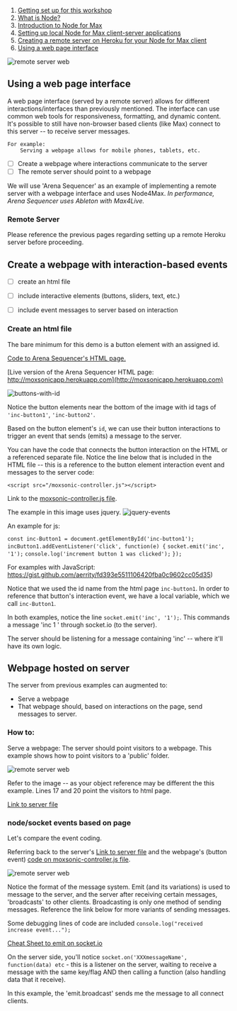 1. [Getting set up for this workshop](index.md)
2. [What is Node?](2what-is-node.md)
3. [Introduction to Node for Max](3intro-to-node4max.md)
4. [Setting up local Node for Max client-server applications](4local-example.md)
5. [Creating a remote server on Heroku for your Node for Max client](5remote-example.md)
6. [Using a web page interface](6web-interface-example.md)

![remote server web](/images/Remote-web@2x.png)
## Using a web page interface

A web page interface (served by a remote server) allows for different interactions/interfaces than previously mentioned. The interface can use common web tools for responsiveness, formatting, and dynamic content. It's possible to still have non-browser based clients (like Max) connect to this server -- to receive server messages.

	For example: 
		Serving a webpage allows for mobile phones, tablets, etc. 

- [ ] Create a webpage where interactions communicate to the server
- [ ] The remote server should point to a webpage
		 
We will use 'Arena Sequencer' as an example of implementing a remote server with a webpage interface and uses Node4Max. *In performance, Arena Sequencer uses Ableton with Max4Live.*

### Remote Server
Please reference the previous pages regarding setting up a remote Heroku server before proceeding. 

## Create a webpage with interaction-based events
- [ ] create an html file
- [ ] include interactive elements (buttons, sliders, text, etc.) 
- [ ] include event messages to server based on interaction 

	
### Create an html file
The bare minimum for this demo is a button element with an assigned id. 

[Code to Arena Sequencer's HTML page.](/remote-server-web-demo/public/index.html)

[Live version of the Arena Sequencer HTML page: http://moxsonicapp.herokuapp.com](http://moxsonicapp.herokuapp.com)

![buttons-with-id](/images/buttons-with-id.png)

Notice the button elements near the bottom of the image with id tags of `'inc-button1'`, `'inc-button2'`.

Based on the button element's `id`, we can use their button interactions to trigger an event that sends (emits) a message to the server. 

You can have the code that connects the button interaction on the HTML or a referenced separate file. Notice the line below that is included in the HTML file -- this is a reference to the button element interaction event and messages to the server code: 

  `<script src="/moxsonic-controller.js"></script>`

Link to the [moxsonic-controller.js file](/remote-server-web-demo/public/moxsonic-controller.js). 

The example in this image uses jquery. 
![jquery-events](/images/jquery-events.png)

An example for js:

`const inc-Button1 = document.getElementById('inc-button1');`
`incButton1.addEventListener('click', function(e) {`
	`socket.emit('inc', '1');`
  `console.log('increment button 1 was clicked');`
`});`

For examples with JavaScript: https://gist.github.com/aerrity/fd393e5511106420fba0c9602cc05d35)

Notice that we used the id name from the html page `inc-button1`. In order to reference that button's interaction event, we have a local variable, which we call `inc-Button1`.

In both examples, notice the line `socket.emit('inc', '1');`. This commands a message 'inc 1 ' through socket.io (to the server).

The server should be listening for a message containing 'inc' -- where it'll have its own logic.

## Webpage hosted on server
The server from previous examples can augmented to:

- Serve a webpage
- That webpage should, based on interactions on the page, send messages to server.

### How to:
Serve a webpage:
The server should point visitors to a webpage. This example shows how to point visitors to a 'public' folder. 

![remote server web](/images/server-top.png)

Refer to the image -- as your object reference may be different the this example. Lines 17 and 20 point the visitors to html page.

[Link to server file](/remote-server-web-demo/app.js)

### node/socket events based on page 
Let's compare the event coding.

Referring back to the server's [Link to server file](/remote-server-web-demo/app.js) and the webpage's (button event) [code on moxsonic-controller.js file](/remote-server-web-demo/public/moxsonic-controller.js). 

![remote server web](/images/emits.png)

Notice the format of the message system. Emit (and its variations) is used to message to the server, and the server after receiving certain messages, 'broadcasts' to other clients. Broadcasting is only one method of sending messages. Reference the link below for more variants of sending messages.

Some debugging lines of code are included `console.log("received increase event...");`

[Cheat Sheet to emit on socket.io](https://socket.io/docs/emit-cheatsheet/)

On the server side, you'll notice `socket.on('XXXmessageName', function(data) etc` - this is a listener on the server, waiting to receive a message with the same key/flag AND then calling a function (also handling data that it receive).

In this example, the 'emit.broadcast' sends me the message to all connect clients.

